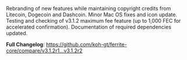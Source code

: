Rebranding of new features while maintaining copyright credits from Litecoin, Dogecoin and Dashcoin.
Minor Mac OS fixes and icon update.
Testing and checking of v3.1.2 maximum fee feature (up to 1,000 FEC for accelerated confirmation).
Documentation of required dependencies updated. 

**Full Changelog**: https://github.com/koh-gt/ferrite-core/compare/v3.1.2r1...v3.1.2r2